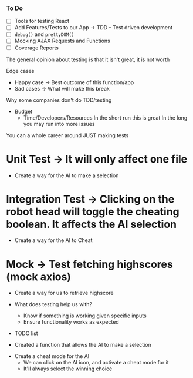 ### To Do
- [ ] Tools for testing React
- [ ] Add Features/Tests to our App -> TDD - Test driven development
- [ ] `debug()` and `prettyDOM()`
- [ ] Mocking AJAX Requests and Functions
- [ ] Coverage Reports

<!-- Tested code is good code! -->

The general opinion about testing is that it isn't great, it is not worth

Edge cases

- Happy case
    -> Best outcome of this function/app
- Sad cases
    -> What will make this break


Why some companies don't do TDD/testing
 - Budget
    - Time/Developers/Resources
In the short run this is great
In the long you may run into more issues

You can a whole career around JUST making tests

# Unit Test -> It will only affect one file
- Create a way for the AI to make a selection
# Integration Test -> Clicking on the robot head will toggle the cheating boolean. It affects the AI selection
- Create a way for the AI to Cheat
# Mock -> Test fetching highscores (mock axios)
- Create a way for us to retrieve highscore

- What does testing help us with?
    - Know if something is working given specific inputs
    - Ensure functionality works as expected

- TODO list
 - Created a function that allows the AI to make a selection
 <!-- Integration testing -->
 - Create a cheat mode for the AI
    - We can click on the AI icon, and activate a cheat mode for it
    - It'll always select the winning choice